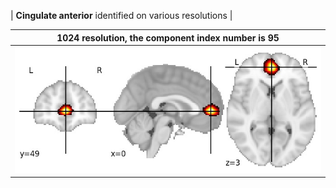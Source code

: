 


| **Cingulate anterior** identified on various resolutions |

| 1024 resolution, the component index number is 95|  
|:---:|  
| ![Component 1024](../1024/final/95.jpg "From component 1024: Cingulate anterior") |